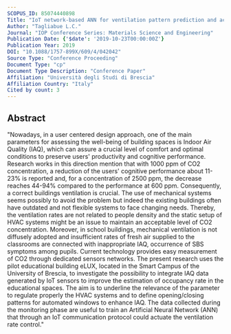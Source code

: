 ```yaml
---
SCOPUS_ID: 85074440898
Title: "IoT network-based ANN for ventilation pattern prediction and actuation to optimize IAQ in educational spaces"
Author: "Tagliabue L.C."
Journal: "IOP Conference Series: Materials Science and Engineering"
Publication Date: {'$date': '2019-10-23T00:00:00Z'}
Publication Year: 2019
DOI: "10.1088/1757-899X/609/4/042042"
Source Type: "Conference Proceeding"
Document Type: "cp"
Document Type Description: "Conference Paper"
Affiliation: "Università degli Studi di Brescia"
Affiliation Country: "Italy"
Cited by count: 3
---
```


## Abstract
"Nowadays, in a user centered design approach, one of the main parameters for assessing the well-being of building spaces is Indoor Air Quality (IAQ), which can assure a crucial level of comfort and optimal conditions to preserve users' productivity and cognitive performance. Research works in this direction mention that with 1000 ppm of CO2 concentration, a reduction of the users' cognitive performance about 11-23% is reported and, for a concentration of 2500 ppm, the decrease reaches 44-94% compared to the performance at 600 ppm. Consequently, a correct buildings ventilation is crucial. The use of mechanical systems seems possibly to avoid the problem but indeed the existing buildings often have outdated and not flexible systems to face changing needs. Thereby, the ventilation rates are not related to people density and the static setup of HVAC systems might be an issue to maintain an acceptable level of CO2 concentration. Moreover, in school buildings, mechanical ventilation is not diffusely adopted and insufficient rates of fresh air supplied to the classrooms are connected with inappropriate IAQ, occurrence of SBS symptoms among pupils. Current technology provides easy measurement of CO2 through dedicated sensors networks. The present research uses the pilot educational building eLUX, located in the Smart Campus of the University of Brescia, to investigate the possibility to integrate IAQ data generated by IoT sensors to improve the estimation of occupancy rate in the educational spaces. The aim is to underline the relevance of the parameter to regulate properly the HVAC systems and to define opening/closing patterns for automated windows to enhance IAQ. The data collected during the monitoring phase are useful to train an Artificial Neural Network (ANN) that through an IoT communication protocol could actuate the ventilation rate control."
